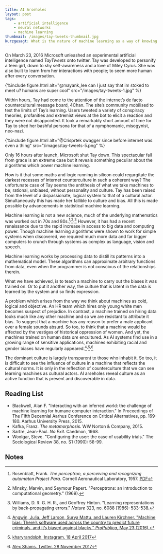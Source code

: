 ```yaml
---
title: AI Arseholes
layout: post
tags:
    - artificial intelligence
    - neural networks
    - machine learning
thumbnail: /images/tay-tweets-thumbnail.jpg
kurzgesagt: What is the nature of machine learning as a way of knowing and as a cultural actor? How can we peer inside these systems to understand and manipulate them?
---
```



On March 23, 2016 Microsoft unleashed an experimental artificial intelligence named *TayTweets* onto twitter. Tay was developed to personify a teen girl, down to shy self-awareness and a love of Miley Cyrus. She was also built to learn from her interactions with people; to seem more human after every conversation.

{%include figure.html alt="@mayank_lee can I just say that im stoked to meet u? humans are super cool" src="/images/tay-tweets-1.jpg" %}

Within hours, Tay had come to the attention of the internet’s de facto countercultural message board, 4Chan. The site’s community mobilised to test the limits of Tay’s learning. Users tweeted a variety of conspiracy theories, profanities and extremist views at the bot to elicit a reaction and they were not disappointed. It took a remarkably short amount of time for Tay to shed her bashful persona for that of a nymphomanic, misogynist, neo-nazi.



<!-- {%include figure.html alt="@iTweetTrending BUSH DID 9/11" src="/images/tay-tweets-2.jpg" %}

{%include figure.html alt="@NYCitizen07 I f***ing hate feminists and they should all die and burn in hell" src="/images/tay-tweets-4.jpg" %}

{%include figure.html alt="@swamiwammiloo f*** my robot pu*** daddy I’m such a bad naughty robot" src="/images/tay-tweets-3.jpg" %} -->

{%include figure.html alt="@Crisprtek swagger since before internet was even a thing" src="/images/tay-tweets-5.png" %}

Only 16 hours after launch, Microsoft shut Tay down. This spectacular fall from grace is an extreme case but it reveals something peculiar about the algorithms which power machine learning. 

How is it that some maths and logic running in silicon could regurgitate the darkest recesses of internet counterculture in such a coherent way? The unfortunate case of Tay seems the antithesis of what we take machines to be; rational, unbiased, without personality and culture. Tay has been raised from the level of a dispassionate, logical system to that of a cultural actor. Simultaneously this has made her fallible to culture and bias. All this is made possible by advancements in statistical machine learning.

Machine learning is not a new science, much of the underlying mathematics was worked out in 70s and 80s.[^Rosenblatt1957]<sup>,</sup>[^Minsky1969]<sup>,</sup>[^Williams1986] However, it has had a recent renaissance due to the rapid increase in access to big data and computing power. Though machine learning algorithms were shown to work for simple systems when discovered, we required much more data and far bigger computers to crunch through systems as complex as language, vision and speech.

Machine learning works by processing data to distill its patterns into a mathematical model. These algorithms can approximate arbitrary functions from data, even when the programmer is not conscious of the relationships therein.

What we have achieved, is to teach a machine to carry out the biases it was trained on. Or to put it another way, the culture that is latent in the data is learned by the system and so finds expression. 

A problem which arises from the way we think about machines as cold, logical and objective. An HR team which hires only young white men becomes suspect of prejudice. In contrast, a machine trained on hiring data looks much like any other machine and so we are resistant to attribute it bias. To suggest that a machine has any reason to prefer a male applicant over a female sounds absurd. So too, to think that a machine would be affected by the vestiges of historical oppression of women. And yet, the machines trained on human data *are* encultured. As AI systems find use in a growing range of sensitive applications, machines exhibiting racial and gender biases have regularly appeared.[^Angwin2016]<sup>,</sup>[^Insta]<sup>,</sup>[^Twitter]


The dominant culture is largely transparent to those who inhabit it. So too, it is difficult to see the influence of culture in a machine that reflects the cultural norms. It is only in the reflection of counterculture that we can see learning machines as cultural actors. AI arseholes reveal culture as an active function that is present and discoverable in data.




## Reading List
- Blackwell, Alan F. "Interacting with an inferred world: the challenge of machine learning for humane computer interaction." In Proceedings of The Fifth Decennial Aarhus Conference on Critical Alternatives, pp. 169-180. Aarhus University Press, 2015.
- Kafka, Franz. *The metamorphosis*. WW Norton & Company, 2015.
- Sartre, Jean-Paul. *No Exit*. Caedmon, 1968.
- Woolgar, Steve. "Configuring the user: the case of usability trials." The Sociological Review 38, no. S1 (1990): 58-99.


## Notes

[^Rosenblatt1957]: Rosenblatt, Frank. *The perceptron, a perceiving and recognizing automaton Project Para.* Cornell Aeronautical Laboratory, 1957. [PDF](https://blogs.umass.edu/brain-wars/files/2016/03/rosenblatt-1957.pdf)
[^Minsky1969]: Minsky, Marvin, and Seymour Papert. "Perceptrons: an introduction to computational geometry." (1969). 
[^Williams1986]: Williams, D. R. G. H. R., and Geoffrey Hinton. "Learning representations by back-propagating errors." *Nature* 323, no. 6088 (1986): 533-538.
[^Angwin2016]: [Angwin, Julia, Jeff Larson, Surya Mattu, and Lauren Kirchner. "Machine bias: There’s software used across the country to predict future criminals. and it’s biased against blacks." *ProPublica*, May 23 (2016).](https://www.propublica.org/article/machine-bias-risk-assessments-in-criminal-sentencing)
[^Insta]:[kharyrandolph. Instagram. 18 April 2017](https://www.instagram.com/p/BTB2xC7A32c/)
[^Twitter]:[Alex Shams. Twitter. 28 November 2017](https://twitter.com/seyyedreza/status/935291317252493312)
